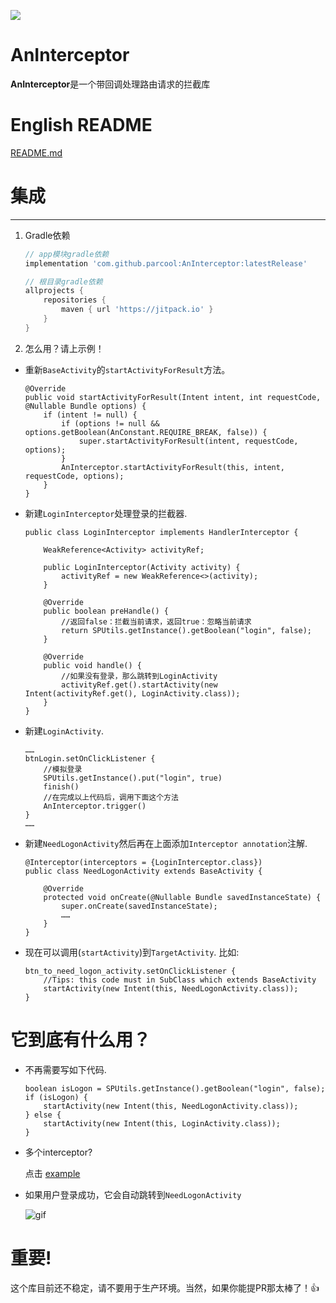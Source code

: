 [![](https://jitpack.io/v/parcool/AnInterceptor.svg)](https://jitpack.io/#parcool/AnInterceptor)
# AnInterceptor
**AnInterceptor**是一个带回调处理路由请求的拦截库

# English README
[README.md](https://github.com/parcool/AnInterceptor)

# 集成
---
1. Gradle依赖

    ```groovy
    // app模块gradle依赖
    implementation 'com.github.parcool:AnInterceptor:latestRelease'
    ```

    ```groovy
    // 根目录gradle依赖
    allprojects {
		repositories {
			maven { url 'https://jitpack.io' }
		}
	}
    ```

2. 怎么用？请上示例！
* 重新`BaseActivity`的`startActivityForResult`方法。
    ```
    @Override
    public void startActivityForResult(Intent intent, int requestCode, @Nullable Bundle options) {
        if (intent != null) {
            if (options != null && options.getBoolean(AnConstant.REQUIRE_BREAK, false)) {
                super.startActivityForResult(intent, requestCode, options);
            }
            AnInterceptor.startActivityForResult(this, intent, requestCode, options);
        }
    }
    ```
* 新建`LoginInterceptor`处理登录的拦截器.
    ```
    public class LoginInterceptor implements HandlerInterceptor {
    
        WeakReference<Activity> activityRef;
    
        public LoginInterceptor(Activity activity) {
            activityRef = new WeakReference<>(activity);
        }
    
        @Override
        public boolean preHandle() {
            //返回false：拦截当前请求，返回true：忽略当前请求
            return SPUtils.getInstance().getBoolean("login", false);
        }
    
        @Override
        public void handle() {
            //如果没有登录，那么跳转到LoginActivity
            activityRef.get().startActivity(new Intent(activityRef.get(), LoginActivity.class));
        }
    }
    ```
* 新建`LoginActivity`.
    ```
    ……
    btnLogin.setOnClickListener {
        //模拟登录
        SPUtils.getInstance().put("login", true)
        finish()
        //在完成以上代码后，调用下面这个方法
        AnInterceptor.trigger()    
    }
    ……
    ```
* 新建`NeedLogonActivity`然后再在上面添加`Interceptor annotation`注解.
    ```
    @Interceptor(interceptors = {LoginInterceptor.class})
    public class NeedLogonActivity extends BaseActivity {
    
        @Override
        protected void onCreate(@Nullable Bundle savedInstanceState) {
            super.onCreate(savedInstanceState);
            ……
        }
    }    
    ```
* 现在可以调用(`startActivity`)到`TargetActivity`. 比如:

    ```
    btn_to_need_logon_activity.setOnClickListener {
        //Tips: this code must in SubClass which extends BaseActivity    
        startActivity(new Intent(this, NeedLogonActivity.class));
    }
    ```
# 它到底有什么用？
* 不再需要写如下代码.

    ```
    boolean isLogon = SPUtils.getInstance().getBoolean("login", false);
    if (isLogon) {
        startActivity(new Intent(this, NeedLogonActivity.class));
    } else {
        startActivity(new Intent(this, LoginActivity.class));
    }
    ```
* 多个interceptor?

    点击 [example](https://github.com/parcool/AnInterceptor/tree/master/example)

* 如果用户登录成功，它会自动跳转到`NeedLogonActivity`

    ![gif](https://github.com/parcool/AnInterceptor/raw/master/gif.gif)


# 重要!
这个库目前还不稳定，请不要用于生产环境。当然，如果你能提PR那太棒了！👍